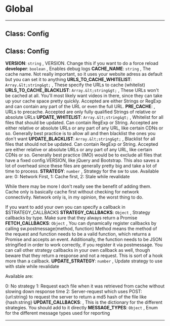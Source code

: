 # Global





* * *

## Class: Config



## Class: Config


**VERSION**: `string` , VERSION. Change this if you want to do a force reload
**developer**: `boolean` , Enables debug logs
**CACHE_NAME**: `string` , The cache name.Not really important, so it uses your website adress as defaultbut you can set it to anything
**URLS_TO_CACHE_WHITELIST**: `Array.&lt;string&gt;` , These specify the URLs to cache (whitelist)
**URLS_TO_CACHE_BLACKLIST**: `Array.&lt;string&gt;` , These URLs won't be cached at all. You'll most likely want videos in there,since they can take up your cache space pretty quickly.Accepted are either Strings or RegExp and can contain any part of the URL or even the full URL.
**PRE_CACHE**:  , URLs to precache. Accepted are only fully qualified Strings of relative or absolute URLs
**UPDATE_WHITELIST**: `Array.&lt;string&gt;` , Whitelist for all files that should be updated. Can contain RegExp or String.Accepted are either relative or absolute URLs or any part of any URL, like certain CDNs or so.Generally best practice is to allow all and then blacklist the ones you don't want
**UPDATE_BLACKLIST**: `Array.&lt;string&gt;` , Blacklist for all files that should not be updated. Can contain RegExp or String.Accepted are either relative or absolute URLs or any part of any URL, like certain CDNs or so.Generally best practice (IMO) would be to exclude all files that have a fixed config.VERSION,like jQuery and Bootstrap.This also saves a lot of overheadsince these files are generally pretty big and take a lot of time to process.
**STRATEGY**: `number` , Strategy for the sw to use. Available are:0: Network First,1: Cache first,2: Stale while revalidateWhile there may be more I don't really see the benefit of adding them.Cache only is basically cache first without checking for network connectivity.Network only is, in my opinion, the worst thing to do.If you want to add your own you can specify a callback in $STRATEGY_CALLBACKS
**STRATEGY_CALLBACKS**: `Object` , Strategy callbacks by type.Make sure that they always return a Promise<Response>
**FETCH_CALLBACKS**: `Object` , You can dynamically register callbacks by callingsw.postmessage(method, function)Method means the method of the request and function needs to be a valid function,which returns a Promise<Event> and accepts an event.Additionally, the function needs to be JSON stringified in order to work correctly, if you register it via postmessage.You can call other strategy callbacks in your own callback as well, though beware that they return a response and not a request.This is sort of a hook more than a callback.
**UPDATE_STRATEGY**: `number` , Update strategy to use with stale while revalidateAvailable are:0: No strategy1: Request each file when it was retrieved from cache without slowing down response time2: Server-request which uses POST: {url:string} to request the server to return a md5 hash of the file like {hash:string}
**UPDATE_CALLBACKS**:  , This is the dictionary for the different strategies.You should add to it directly
**MESSAGE_TYPES**: `Object` , Enum for the different message types used for reporting


* * *










